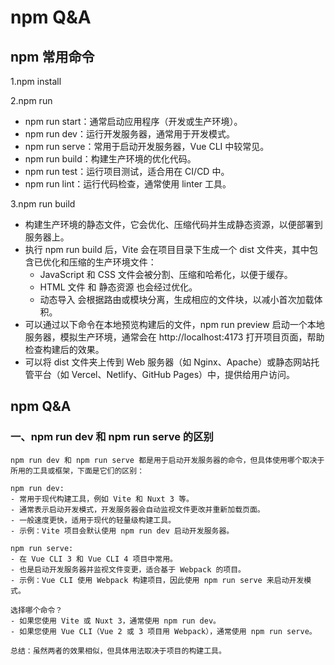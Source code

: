 # npm Q&A

## npm 常用命令
1.npm install

2.npm run
- npm run start：通常启动应用程序（开发或生产环境）。
- npm run dev：运行开发服务器，通常用于开发模式。
- npm run serve：常用于启动开发服务器，Vue CLI 中较常见。
- npm run build：构建生产环境的优化代码。
- npm run test：运行项目测试，适合用在 CI/CD 中。
- npm run lint：运行代码检查，通常使用 linter 工具。

3.npm run build
- 构建生产环境的静态文件，它会优化、压缩代码并生成静态资源，以便部署到服务器上。
- 执行 npm run build 后，Vite 会在项目目录下生成一个 dist 文件夹，其中包含已优化和压缩的生产环境文件：
  - JavaScript 和 CSS 文件会被分割、压缩和哈希化，以便于缓存。
  - HTML 文件 和 静态资源 也会经过优化。
  - 动态导入 会根据路由或模块分离，生成相应的文件块，以减小首次加载体积。
- 可以通过以下命令在本地预览构建后的文件，npm run preview 启动一个本地服务器，模拟生产环境，通常会在 http://localhost:4173 打开项目页面，帮助检查构建后的效果。
- 可以将 dist 文件夹上传到 Web 服务器（如 Nginx、Apache）或静态网站托管平台（如 Vercel、Netlify、GitHub Pages）中，提供给用户访问。


## npm Q&A
### 一、npm run dev 和 npm run serve 的区别
```
npm run dev 和 npm run serve 都是用于启动开发服务器的命令，但具体使用哪个取决于所用的工具或框架，下面是它们的区别：

npm run dev:
- 常用于现代构建工具，例如 Vite 和 Nuxt 3 等。
- 通常表示启动开发模式，开发服务器会自动监视文件更改并重新加载页面。
- 一般速度更快，适用于现代的轻量级构建工具。
- 示例：Vite 项目会默认使用 npm run dev 启动开发服务器。

npm run serve:
- 在 Vue CLI 3 和 Vue CLI 4 项目中常用。
- 也是启动开发服务器并监视文件变更，适合基于 Webpack 的项目。
- 示例：Vue CLI 使用 Webpack 构建项目，因此使用 npm run serve 来启动开发模式。

选择哪个命令？
- 如果您使用 Vite 或 Nuxt 3，通常使用 npm run dev。
- 如果您使用 Vue CLI（Vue 2 或 3 项目用 Webpack），通常使用 npm run serve。

总结：虽然两者的效果相似，但具体用法取决于项目的构建工具。
```
